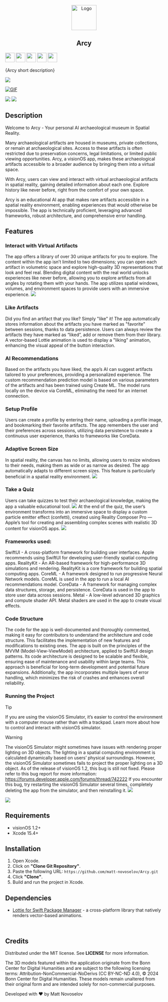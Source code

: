 <p align="center">
  <img src="https://github.com/matt-novoselov/Arcy/blob/64d31ca0a91acd93689116854061c29bfb4f74ff/Media/ArcyLogoRounded.png" alt="Logo" width="80" height="80">
  <h2 align="center">
    Arcy
  </h2>
</p>

<img src="https://github.com/matt-novoselov/matt-novoselov/blob/99433a44acc6d87d1522985a618137810ef20839/Files/visionOS.svg" style="height: 30px"> <img src="https://github.com/matt-novoselov/matt-novoselov/blob/99433a44acc6d87d1522985a618137810ef20839/Files/RealityKit.svg" style="height: 30px"> <img src="https://github.com/matt-novoselov/matt-novoselov/blob/99433a44acc6d87d1522985a618137810ef20839/Files/CoreML.svg" style="height: 30px"> <img src="https://github.com/matt-novoselov/matt-novoselov/blob/d8b0929ffafacd78dad72a169c64e622af13a115/Files/CoreData.svg" style="height: 30px"> <img src="https://github.com/matt-novoselov/matt-novoselov/blob/d8b0929ffafacd78dad72a169c64e622af13a115/Files/Metal.svg" style="height: 30px">

{Arcy short description}

![](https://github.com/matt-novoselov/Arcy/blob/64d31ca0a91acd93689116854061c29bfb4f74ff/Media/ArcyHeader.png)

<a href="https://www.youtube.com/watch?v=oICA5GGamFs" target="_blank">
  <img src="https://github.com/MassimoPalosciaIT/iSOS/assets/59065228/3816afd0-ed60-4369-a039-d85ed58b7000" alt="GIF">
</a>

[![](https://github.com/matt-novoselov/matt-novoselov/blob/34555effedede5dd5aa24ae675218d989e976cf6/Files/YouTube_Badge.svg)](https://www.youtube.com/watch?v=oICA5GGamFs)
[![](https://github.com/matt-novoselov/matt-novoselov/blob/eb675928f9e5b3cd2a2db6cde2b6ecf5ab646b4c/Files/Available_on_the_Test_Flight.svg)](https://testflight.apple.com/join/l8JQokLW)


## Description
Welcome to Arcy - Your personal AI archaeological museum in Spatial Reality.

Many archaeological artifacts are housed in museums, private collections, or remain at archaeological sites. Access to these artifacts is often restricted due to preservation concerns, legal limitations, or limited public viewing opportunities. Arcy, a visionOS app, makes these archaeological artifacts accessible to a broader audience by bringing them into a virtual space.

With Arcy, users can view and interact with virtual archaeological artifacts in spatial reality, gaining detailed information about each one. Explore history like never before, right from the comfort of your own space.

Arcy is an educational AI app that makes rare artifacts accessible in a spatial reality environment, enabling experiences that would otherwise be impossible. The app is technically proficient, leveraging advanced frameworks, robust architecture, and comprehensive error handling.

## Features

### Interact with Virtual Artifacts
The app offers a library of over 30 unique artifacts for you to explore. The content within the app isn’t limited to two dimensions; you can open each artifact in volumetric space and explore high-quality 3D representations that look and feel real. Blending digital content with the real world unlocks experiences like never before, allowing you to explore artifacts from all angles by rotating them with your hands. The app utilizes spatial windows, volumes, and environment spaces to provide users with an immersive experience.
![](https://github.com/matt-novoselov/Arcy/blob/58782b6be422b2c950f625f4ad1f1125c429c303/Media/3Dmodel.png)

### Like Artifacts
Did you find an artifact that you like? Simply "like" it! The app automatically stores information about the artifacts you have marked as "favorite" between sessions, thanks to data persistence. Users can always review the artifacts they have marked as “liked”, add or remove them from their library. A vector-based Lottie animation is used to display a "liking" animation, enhancing the visual appeal of the button interaction.

### AI Recommendations
Based on the artifacts you have liked, the app’s AI can suggest artifacts tailored to your preferences, providing a personalized experience. The custom recommendation prediction model is based on various parameters of the artifacts and has been trained using Create ML. The model runs locally on the device via CoreML, eliminating the need for an internet connection.

### Setup Profile
Users can create a profile by entering their name, uploading a profile image, and bookmarking their favorite artifacts. The app remembers the user and their preferences across sessions, utilizing data persistence to create a continuous user experience, thanks to frameworks like CoreData.

### Adaptive Screen Size
In spatial reality, the canvas has no limits, allowing users to resize windows to their needs, making them as wide or as narrow as desired. The app automatically adapts to different screen sizes. This feature is particularly beneficial in a spatial reality environment.
![](https://github.com/matt-novoselov/Arcy/blob/58782b6be422b2c950f625f4ad1f1125c429c303/Media/adaptiveSize.png)

### Take a Quiz
Users can take quizzes to test their archaeological knowledge, making the app a valuable educational tool.
![](https://github.com/matt-novoselov/Arcy/blob/58782b6be422b2c950f625f4ad1f1125c429c303/Media/quiz.png)
At the end of the quiz, the user’s environment transforms into an immersive space to display a custom particle emitter effect (confetti), created using Reality Composer Pro — Apple’s tool for creating and assembling complex scenes with realistic 3D content for visionOS apps.
![](https://github.com/matt-novoselov/Arcy/blob/58782b6be422b2c950f625f4ad1f1125c429c303/Media/confetti.png)

### Frameworks used:
SwiftUI - A cross-platform framework for building user interfaces. Apple recommends using SwiftUI for developing user-friendly spatial computing apps.
RealityKit - An AR-based framework for high-performance 3D simulations and rendering. RealityKit is a core framework for building spatial computing apps. 
CoreML - A framework designed to run progressive Neural Network models. CoreML is used in the app to run a local AI recommendations model.
CoreData - A framework for managing complex data structures, storage, and persistence. CoreData is used in the app to store user data across sessions.
Metal - A low-level advanced 3D graphics and compute shader API. Metal shaders are used in the app to create visual effects.

### Code Structure
The code for the app is well-documented and thoroughly commented, making it easy for contributors to understand the architecture and code structure. This facilitates the implementation of new features and modifications to existing ones.
The app is built on the principles of the MVVM (Model-View-ViewModel) architecture, applied to SwiftUI design patterns. Its code architecture is designed to be scalable and flexible, ensuring ease of maintenance and usability within large teams. This approach is beneficial for long-term development and potential future expansions.
Additionally, the app incorporates multiple layers of error handling, which minimizes the risk of crashes and enhances overall reliability.

### Running the Project

> [!TIP]
> If you are using the visionOS Simulator, it’s easier to control the environment with a computer mouse rather than with a trackpad. Learn more about how to control and interact with visionOS simulator.

> [!WARNING]
> The visionOS Simulator might sometimes have issues with rendering proper lighting on 3D objects. The lighting in a spatial computing environment is calculated dynamically based on users’ physical surroundings. However, the visionOS Simulator sometimes fails to project the proper lighting on a 3D object. As of the release of visionOS 1.2, this bug is still not fixed. Please refer to this bug report for more information: https://forums.developer.apple.com/forums/thread/742222
If you encounter this bug, try restarting the visionOS Simulator several times, completely deleting the app from the simulator, and then reinstalling it.
![](https://github.com/matt-novoselov/Arcy/blob/58782b6be422b2c950f625f4ad1f1125c429c303/Media/brokenLight.png)

![](https://github.com/matt-novoselov/Arcy/blob/58782b6be422b2c950f625f4ad1f1125c429c303/Media/bento.png)


## Requirements
- visionOS 1.2+
- Xcode 15.4+

## Installation
1. Open Xcode.
2. Click on **"Clone Git Repository"**.
3. Paste the following URL: `https://github.com/matt-novoselov/Arcy.git`
4. Click **"Clone"**.
5. Build and run the project in Xcode.

## Dependencies
- [Lottie for Swift Package Manager](https://github.com/airbnb/lottie-spm) - a cross-platform library that natively renders vector-based animations.
<br>

## Credits
Distributed under the MIT license. See **LICENSE** for more information.

The 3D models featured within the application originate from the Bonn Center for Digital Humanities and are subject to the following licensing terms: Attribution-NonCommercial-NoDerivs (CC BY-NC-ND 4.0), © 2024 Bonn Center for Digital Humanities. These models remain unaltered from their original form and are intended solely for non-commercial purposes.

Developed with ❤️ by Matt Novoselov
